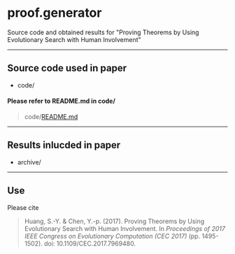 proof.generator
========

Source code and obtained results for "Proving Theorems by Using Evolutionary Search with Human Involvement"

----------

Source code used in paper
-----

* code/

#### Please refer to README.md in code/

> code/[README.md](https://github.com/nclab/proof.generator/blob/master/code/README.md)

----------

Results inlucded in paper
---------------

* archive/

----------

Use
---

Please cite

> Huang, S.-Y. & Chen, Y.-p. (2017). Proving Theorems by Using Evolutionary Search with Human Involvement. In <i>Proceedings of 2017 IEEE Congress on Evolutionary Computation (CEC 2017)</i> (pp. 1495-1502). doi: 10.1109/CEC.2017.7969480.
